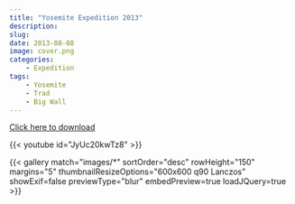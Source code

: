 ```yaml
---
title: "Yosemite Expedition 2013"
description: 
slug: 
date: 2013-08-08
image: cover.png
categories:
    - Expedition
tags:
    - Yosemite
    - Trad
    - Big Wall
---
```


[Click here to download](/documents/yosemite_exped_2013.pdf)


{{< youtube id="JyUc20kwTz8" >}}

{{< gallery match="images/*" sortOrder="desc" rowHeight="150" margins="5" thumbnailResizeOptions="600x600 q90 Lanczos" showExif=false previewType="blur" embedPreview=true loadJQuery=true >}}


